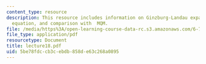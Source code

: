 ```yaml
---
content_type: resource
description: This resource includes information on Ginzburg-Landau expansion, Ginzburg-Landau
  equation, and comparison with  MQM.
file: /media/https%3A/open-learning-course-data-rc.s3.amazonaws.com/6-763-applied-superconductivity-fall-2005/5be78fdccb3cebdb858de63c268a0895_lecture18.pdf
file_type: application/pdf
resourcetype: Document
title: lecture18.pdf
uid: 5be78fdc-cb3c-ebdb-858d-e63c268a0895
---
```

